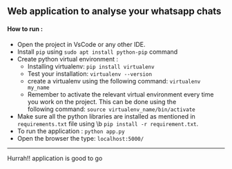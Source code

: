 Web application to analyse your whatsapp chats
----------------------------------------------------
#### How to run :
+ Open the project in VsCode or any other IDE.
+ Install `pip` using `sudo apt install python-pip` command
+ Create python virtual environment :
  + Installing virtualenv: `pip install virtualenv`
  + Test your installation: `virtualenv --version`
  + create a virtualenv using the following command: `virtualenv my_name`
  + Remember to activate the relevant virtual environment every time you work on the project. This can be done using the   
    following command: `source virtualenv_name/bin/activate`
+ Make sure all the python libraries are installed as mentioned in `requirements.txt` file using \b `pip install -r requirement.txt`.
+ To run the application : `python app.py`
+ Open the browser the type: `localhost:5000/`

----------------------------------------------------
Hurrah!!  application is good to go

